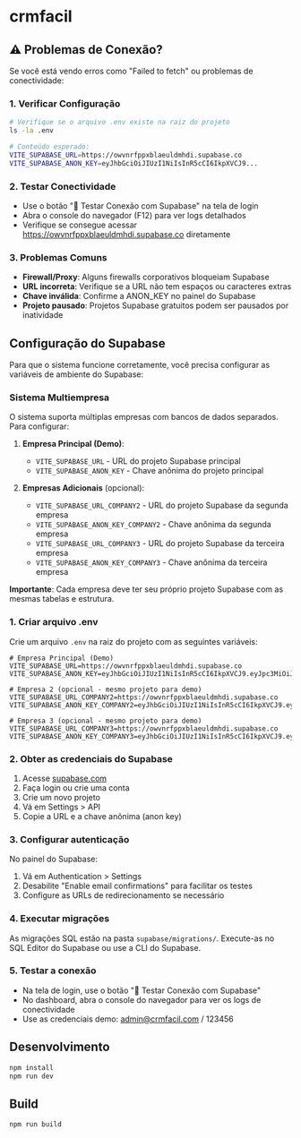# crmfacil

## ⚠️ Problemas de Conexão?

Se você está vendo erros como "Failed to fetch" ou problemas de conectividade:

### 1. Verificar Configuração
```bash
# Verifique se o arquivo .env existe na raiz do projeto
ls -la .env

# Conteúdo esperado:
VITE_SUPABASE_URL=https://owvnrfppxblaeuldmhdi.supabase.co
VITE_SUPABASE_ANON_KEY=eyJhbGciOiJIUzI1NiIsInR5cCI6IkpXVCJ9...
```

### 2. Testar Conectividade
- Use o botão "🔧 Testar Conexão com Supabase" na tela de login
- Abra o console do navegador (F12) para ver logs detalhados
- Verifique se consegue acessar https://owvnrfppxblaeuldmhdi.supabase.co diretamente

### 3. Problemas Comuns
- **Firewall/Proxy**: Alguns firewalls corporativos bloqueiam Supabase
- **URL incorreta**: Verifique se a URL não tem espaços ou caracteres extras
- **Chave inválida**: Confirme a ANON_KEY no painel do Supabase
- **Projeto pausado**: Projetos Supabase gratuitos podem ser pausados por inatividade

## Configuração do Supabase

Para que o sistema funcione corretamente, você precisa configurar as variáveis de ambiente do Supabase:

### Sistema Multiempresa

O sistema suporta múltiplas empresas com bancos de dados separados. Para configurar:

1. **Empresa Principal (Demo)**:
   - `VITE_SUPABASE_URL` - URL do projeto Supabase principal
   - `VITE_SUPABASE_ANON_KEY` - Chave anônima do projeto principal

2. **Empresas Adicionais** (opcional):
   - `VITE_SUPABASE_URL_COMPANY2` - URL do projeto Supabase da segunda empresa
   - `VITE_SUPABASE_ANON_KEY_COMPANY2` - Chave anônima da segunda empresa
   - `VITE_SUPABASE_URL_COMPANY3` - URL do projeto Supabase da terceira empresa
   - `VITE_SUPABASE_ANON_KEY_COMPANY3` - Chave anônima da terceira empresa

**Importante**: Cada empresa deve ter seu próprio projeto Supabase com as mesmas tabelas e estrutura.

### 1. Criar arquivo .env

Crie um arquivo `.env` na raiz do projeto com as seguintes variáveis:

```env
# Empresa Principal (Demo)
VITE_SUPABASE_URL=https://owvnrfppxblaeuldmhdi.supabase.co
VITE_SUPABASE_ANON_KEY=eyJhbGciOiJIUzI1NiIsInR5cCI6IkpXVCJ9.eyJpc3MiOiJzdXBhYmFzZSIsInJlZiI6Im93dm5yZnBweGJsYWV1bGRtaGRpIiwicm9sZSI6ImFub24iLCJpYXQiOjE3NDk3MzIwNzAsImV4cCI6MjA2NTMwODA3MH0.ZRlWwDTAbKI2HOVrgHyPGrpPFbECrrDze1ciWeDKy_o

# Empresa 2 (opcional - mesmo projeto para demo)
VITE_SUPABASE_URL_COMPANY2=https://owvnrfppxblaeuldmhdi.supabase.co
VITE_SUPABASE_ANON_KEY_COMPANY2=eyJhbGciOiJIUzI1NiIsInR5cCI6IkpXVCJ9.eyJpc3MiOiJzdXBhYmFzZSIsInJlZiI6Im93dm5yZnBweGJsYWV1bGRtaGRpIiwicm9sZSI6ImFub24iLCJpYXQiOjE3NDk3MzIwNzAsImV4cCI6MjA2NTMwODA3MH0.ZRlWwDTAbKI2HOVrgHyPGrpPFbECrrDze1ciWeDKy_o

# Empresa 3 (opcional - mesmo projeto para demo)
VITE_SUPABASE_URL_COMPANY3=https://owvnrfppxblaeuldmhdi.supabase.co
VITE_SUPABASE_ANON_KEY_COMPANY3=eyJhbGciOiJIUzI1NiIsInR5cCI6IkpXVCJ9.eyJpc3MiOiJzdXBhYmFzZSIsInJlZiI6Im93dm5yZnBweGJsYWV1bGRtaGRpIiwicm9sZSI6ImFub24iLCJpYXQiOjE3NDk3MzIwNzAsImV4cCI6MjA2NTMwODA3MH0.ZRlWwDTAbKI2HOVrgHyPGrpPFbECrrDze1ciWeDKy_o
```

### 2. Obter as credenciais do Supabase

1. Acesse [supabase.com](https://supabase.com)
2. Faça login ou crie uma conta
3. Crie um novo projeto
4. Vá em Settings > API
5. Copie a URL e a chave anônima (anon key)

### 3. Configurar autenticação

No painel do Supabase:
1. Vá em Authentication > Settings
2. Desabilite "Enable email confirmations" para facilitar os testes
3. Configure as URLs de redirecionamento se necessário

### 4. Executar migrações

As migrações SQL estão na pasta `supabase/migrations/`. Execute-as no SQL Editor do Supabase ou use a CLI do Supabase.

### 5. Testar a conexão

- Na tela de login, use o botão "🔧 Testar Conexão com Supabase"
- No dashboard, abra o console do navegador para ver os logs de conectividade
- Use as credenciais demo: admin@crmfacil.com / 123456

## Desenvolvimento

```bash
npm install
npm run dev
```

## Build

```bash
npm run build
```
